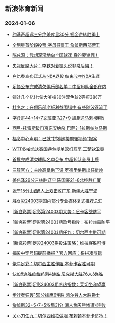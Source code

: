 ## 新浪体育新闻 
### 2024-01-06

+ [约基奇超远三分绝杀库里30分 掘金逆转胜勇士](https://sports.sina.com.cn/basketball/nba/2024-01-05/doc-inaamzpz5115559.shtml)

+ [全明星首阶段投票:字母哥票王 詹姆斯西部票王](https://sports.sina.com.cn/basketball/nba/2024-01-05/doc-inaamqyn9621220.shtml)

+ [陈戌源：我想深深地向全国球迷 真的要谢罪！](https://sports.sina.com.cn/china/2024-01-05/doc-inaamvhi2729758.shtml)

+ [央视反腐大片：李铁对着镜头说非常后悔！](https://sports.sina.com.cn/china/2024-01-05/doc-inaamvhk9505790.shtml)

+ [卢比奥宣布正式从NBA退役 结束12年NBA生涯](https://sports.sina.com.cn/basketball/nba/2024-01-05/doc-inaamvhe2971826.shtml)

+ [足协公布完成清欠俱乐部名单：中超16队全部在内](https://sports.sina.com.cn/china/2024-01-05/doc-inaamvhi2755227.shtml)

+ [错过几个亿!七旬大爷擒30注双色球2等揽386万](https://sports.sina.com.cn/l/2024-01-05/doc-inaamqym2821782.shtml)

+ [杜兆才：在俱乐部老板利益围猎中 有些随波逐流了](https://sports.sina.com.cn/china/2024-01-05/doc-inaamvhc5195257.shtml)

+ [字母哥44+14+7文班亚马27+9 雄鹿送马刺4连败](https://sports.sina.com.cn/basketball/nba/2024-01-05/doc-inaamvhc5216844.shtml)

+ [西甲-托雷斯破门京东安绝杀 巴萨2-1拉斯帕尔马斯](https://sports.sina.com.cn/g/laliga/2024-01-05/doc-inaamqym2826978.shtml)

+ [福彩中心声明：已就“拼凑嫁接剪辑视频”报案](https://sports.sina.com.cn/l/2024-01-05/doc-inaansmt4835101.shtml)

+ [WTT多哈总决赛国乒包揽单双打冠军 王楚钦卫冕](https://sports.sina.com.cn/others/pingpang/2024-01-06/doc-inaapazp4615426.shtml)

+ [首批完成清欠球队名单公布 中超16队全员上榜](https://sports.sina.com.cn/china/2024-01-05/doc-inaanfvy2782628.shtml)

+ [三镇官方：主帅高畠勉下课 罗德里格斯出任新帅](https://sports.sina.com.cn/china/j/2024-01-05/doc-inaanwtv2238849.shtml)

+ [姜伟泽29分吉林胜辽宁 陈国豪21+8北控胜广厦](https://sports.sina.com.cn/basketball/cba/2024-01-05/doc-inaanwtv2241966.shtml)

+ [张宁15分山西6人上双击败广东 新疆大胜宁波](https://sports.sina.com.cn/basketball/cba/2024-01-05/doc-inaanwtv2244172.shtml)

+ [胜负彩24003期国内部分专业媒体复式推荐总汇](https://sports.sina.com.cn/l/2024-01-05/doc-inaamvhi2721764.shtml)

+ [[新浪彩票]足彩第24003期大势：纽卡客战防平](https://sports.sina.com.cn/l/2024-01-06/doc-inaanwtv2256866.shtml)

+ [[新浪彩票]足彩第24003期盈亏指数：布拉加需防平](https://sports.sina.com.cn/l/2024-01-06/doc-inaanwts2518761.shtml)

+ [[新浪彩票]足彩第24003期任九：切尔西主胜可期](https://sports.sina.com.cn/l/2024-01-06/doc-inaanwtv2257088.shtml)

+ [[新浪彩票]足彩24003期投注策略：维拉客胜可博](https://sports.sina.com.cn/l/2024-01-06/doc-inaanwtw9034838.shtml)

+ [福彩中奖号码提前播报？官方回应：系拼凑剪辑](https://sports.sina.com.cn/l/2024-01-05/doc-inaanncw2708558.shtml)

+ [佬牛足彩：切尔西主胜作胆  本菲卡客胜可期](https://sports.sina.com.cn/l/2024-01-06/doc-inaapyfi1681923.shtml)

+ [快船5连胜终结鹈鹕4连胜 尼克斯大胜76人3连胜](https://sports.sina.com.cn/basketball/nba/2024-01-06/doc-inaaqepa1815817.shtml)

+ [[新浪彩票]足彩24003期冷热指数：莱切坐和望赢](https://sports.sina.com.cn/l/2024-01-06/doc-inaaptxn8574208.shtml)

+ [步行者狂轰150分擒鹰6连胜 凯尔特人大胜爵士](https://sports.sina.com.cn/basketball/nba/2024-01-06/doc-inaaqepf1558119.shtml)

+ [詹姆斯32+5+7+5浓眉31分 湖人负灰熊惨遭4连败](https://sports.sina.com.cn/basketball/nba/2024-01-06/doc-inaaqkvc1452003.shtml)

+ [关小刀任九：切尔西维拉做胆 布赖顿本菲卡防冷！](https://sports.sina.com.cn/l/2024-01-06/doc-inaaqkuy1720656.shtml)

